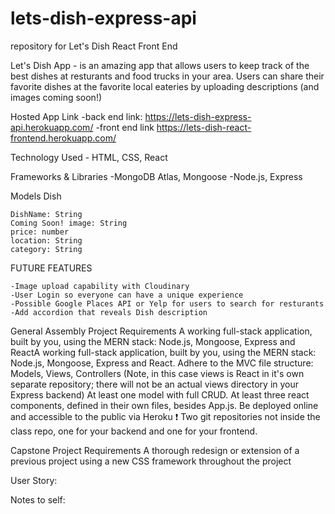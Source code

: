 # lets-dish-express-api
repository for Let's Dish React Front End


Let's Dish App - is an amazing app that allows users to keep track of the best dishes at resturants and food trucks in your area. Users can share their favorite dishes at the favorite local eateries by uploading descriptions (and images coming soon!)


Hosted App Link
-back end link: https://lets-dish-express-api.herokuapp.com/
-front end link https://lets-dish-react-frontend.herokuapp.com/

Technology Used
    - HTML, CSS, React
    

Frameworks & Libraries
    -MongoDB Atlas, Mongoose -Node.js, Express

Models
    Dish

    DishName: String
    Coming Soon! image: String
    price: number
    location: String
    category: String


FUTURE FEATURES

    -Image upload capability with Cloudinary
    -User Login so everyone can have a unique experience
    -Possible Google Places API or Yelp for users to search for resturants
    -Add accordion that reveals Dish description 


General Assembly Project Requirements
A working full-stack application, built by you, using the MERN stack: Node.js, Mongoose, Express and ReactA working full-stack application, built by you, using the MERN stack: Node.js, Mongoose, Express and React.
Adhere to the MVC file structure: Models, Views, Controllers (Note, in this case views is React in it's own separate repository; there will not be an actual views directory in your Express backend)
At least one model with full CRUD.
At least three react components, defined in their own files, besides App.js.
Be deployed online and accessible to the public via Heroku
❗ Two git repositories not inside the class repo, one for your backend and one for your frontend.

Capstone Project Requirements
A thorough redesign or extension of a previous project using a new CSS framework throughout the project

User Story:


Notes to self:
    
